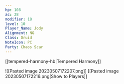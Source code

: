 ```yaml
---
hp: 108
ac: 28
modifier: 18
level: 10
Player_Name: Jody
Alignment: NG
Class: Druid
NoteIcon: PC
Party: Chaos Scar
---
```


[[tempered-harmony-hb|Tempered Harmony]]

![[Pasted image 20230507172207.png]]
[[Pasted image 20230507172216.png|Show to Players]]